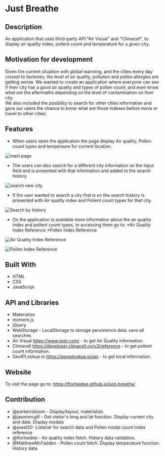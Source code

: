 # Just Breathe

## Description
An application that uses third-party API:"Air Visual" and "Climacell", to display air quality index, pollent count and temperature for a given city.

## Motivation for development
Given the current situation with global warming, and the cities every day closest to factories, the level of air quality, pollution and pollen allergies are getting worse. We wanted to create an application where everyone can see if their city has a good air quality and types of pollen count; and even know what are the aftermaths depending on the level of contamination on their city.  
We also included the posibility to search for other cities information and gave our users the chance to know what are those indexes before move or travel to other cities.

## Features
* When users open the application the page display Air quality, Pollen count types and temperaure for current location. 

![main page](./assets/images/name)

* The users can also search for a different city information on the Input field and is presented with that information and added to the search history.

![search new city](./assets/images/name)

* If the user wanted to search a city that is on the search history is presented with Air quality index and Pollent count types for that city.

![Search by history](./assets/images/name)

* On the application is available more information about the air quality index and pollent count types, to accessing them go to: 
  *Air Quality Index Reference
  *Pollen Index Reference
  
![Air Quality Index Reference](./assets/images/name)

![Pollen Index Reference](./assets/images/name)

## Built With
* HTML
* CSS
* JavaScript

## API and Libraries
* Materialize 
* moment.js 
* jQuery
* WebStorage - LocalStorage to storage persistence data: save all searches
* Air Visual https://www.iqair.com/ - to get Air Quality information.
* Climacell https://developer.climacell.co/v3/reference - to get pollent count information.
* GeoIPLookup.io https://geoiplookup.io/api - to get local information.

## Website
To visit the page go to:
https://florhaidee.github.io/just-breathe/


## Contribution

* @parkerrobison - Display/layout, materialize.
* @jasonmcgill - Get visitor's long and lat function. Display current city and date. Display modals
* @siwel20- Listener for search data and Pollen modal count index reference
* @florhaidee - Air quailty index fetch.  History data validation.
* @MatthewMcFadden - Pollen count fetch.  Display temperature function. History data 


